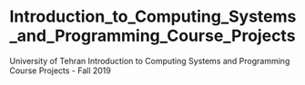 # Introduction_to_Computing_Systems_and_Programming_Course_Projects
University of Tehran Introduction to Computing Systems and Programming Course Projects - Fall 2019

